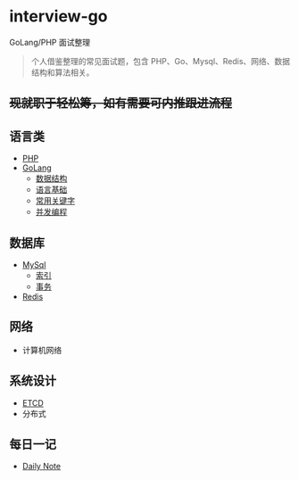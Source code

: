 # interview-go

GoLang/PHP 面试整理
> 个人借鉴整理的常见面试题，包含 PHP、Go、Mysql、Redis、网络、数据结构和算法相关。

## ~~现就职于轻松筹，如有需要可内推跟进流程~~

## 语言类

- [PHP](https://github.com/kekaiwang/interview-go/blob/main/doc/php.md)
- [GoLang](https://github.com/kekaiwang/interview-go/blob/main/doc/go/go.md)
  - [数据结构](https://github.com/kekaiwang/interview-go/blob/main/doc/go/3.data_structure.md)
  - [语言基础](https://github.com/kekaiwang/interview-go/blob/main/doc/go/4.language_basic.md)
  - [常用关键字](https://github.com/kekaiwang/interview-go/blob/main/doc/go/5.common_key.md)
  - [并发编程](https://github.com/kekaiwang/interview-go/blob/main/doc/go/6.concurrent_program.md)

## 数据库

- [MySql](https://github.com/kekaiwang/interview-go/blob/main/doc/mysql.md)
  - [索引](https://github.com/kekaiwang/interview-go/blob/main/doc/MySQL/index.md)
  - [事务](https://github.com/kekaiwang/interview-go/blob/main/doc/MySQL/transaction.md)
- [Redis](https://github.com/kekaiwang/interview-go/blob/main/doc/redis.md)

## 网络

- 计算机网络

## 系统设计

- [ETCD](https://github.com/kekaiwang/interview-go/blob/main/doc/etcd.md)
- 分布式

## 每日一记

- [Daily Note](https://github.com/kekaiwang/interview-go/blob/main/daily_note/)
